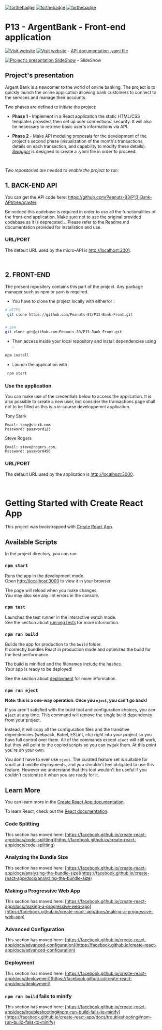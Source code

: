 [![forthebadge](./uses-react.svg)](https://fr.reactjs.org/)
[![forthebadge](./uses-react-router-v6.svg)](https://reactrouter.com/)
[![forthebadge](./made-with-create-react-app.svg)](https://create-react-app.dev/)

# P13 - ArgentBank - Front-end application

[![Visit website](./hp_vignette.png)](./hp.png)
[![Visit website](./swagger_vignette.png)](./swagger.png) - [API documentation .yaml file](./Ranque_Thomas_1_swagger_phase_2_042022.yaml)

[![Project's presentation SlideShow](./pdf.png)](./Slide_P13.pdf) - SlideShow

## Project's presentation

Argent Bank is a newcomer to the world of online banking. The project is to quickly launch the online application allowing bank customers to connect to the services and manage their accounts.

Two phases are defined to initiate the project:
* **Phase 1** - Implement in a React application the static HTML/CSS templates provided, then set up user connections' security. It will also be necessary to retrieve basic user's informations via API.

* **Phase 2** - Make API modeling proposals for the development of the project's second phase (visualization of the month's transactions, details on each transaction, and capability to modify these details). [*Swagger*](https://swagger.io/) is designed to create a .yaml file in order to proceed.

&nbsp;

*Two repositories are needed to enable the project to run:*


## 1. BACK-END API

You can get the API code here: <https://github.com/Peanuts-83/P13-Bank-API/tree/master>

Be noticed this codebase is required in order to use all the functionalities of the front-end application. Make sure not to use the original provided codebase as it is deprecated...
Please refer to the Readme.md documentation provided for installation and use.
### URL/PORT

The default URL used by the micro-API is <http://localhost:3001>.

&nbsp;

## 2. FRONT-END

The present repository contains this part of the project. Any package manager such as npm or yarn is required.

* You have to clone the project locally with either/or :

```bash
# HTTPS
 git clone https://github.com/Peanuts-83/P13-Bank-Front.git


# SSH
git clone git@github.com:Peanuts-83/P13-Bank-Front.git
```

* Then access inside your local repository and install dependencies using :

```bash
npm install
```

* Launch the application with :

```bash
 npm start
 ```

### Use the application

You can make use of the credentials below to access the application.
It is also possible to create a new user, but consider the transactions page shall not to be filled as this is a in-course developpemnt application.

Tony Stark

    Email: tony@stark.com
    Password: password123

Steve Rogers

    Email: steve@rogers.com,
    Password: password456

### URL/PORT

The default URL used by the application is <http://localhost:3000>.

&nbsp;

# Getting Started with Create React App

This project was bootstrapped with [Create React App](https://github.com/facebook/create-react-app).

## Available Scripts

In the project directory, you can run:

### `npm start`

Runs the app in the development mode.\
Open [http://localhost:3000](http://localhost:3000) to view it in your browser.

The page will reload when you make changes.\
You may also see any lint errors in the console.

### `npm test`

Launches the test runner in the interactive watch mode.\
See the section about [running tests](https://facebook.github.io/create-react-app/docs/running-tests) for more information.

### `npm run build`

Builds the app for production to the `build` folder.\
It correctly bundles React in production mode and optimizes the build for the best performance.

The build is minified and the filenames include the hashes.\
Your app is ready to be deployed!

See the section about [deployment](https://facebook.github.io/create-react-app/docs/deployment) for more information.

### `npm run eject`

**Note: this is a one-way operation. Once you `eject`, you can't go back!**

If you aren't satisfied with the build tool and configuration choices, you can `eject` at any time. This command will remove the single build dependency from your project.

Instead, it will copy all the configuration files and the transitive dependencies (webpack, Babel, ESLint, etc) right into your project so you have full control over them. All of the commands except `eject` will still work, but they will point to the copied scripts so you can tweak them. At this point you're on your own.

You don't have to ever use `eject`. The curated feature set is suitable for small and middle deployments, and you shouldn't feel obligated to use this feature. However we understand that this tool wouldn't be useful if you couldn't customize it when you are ready for it.

## Learn More

You can learn more in the [Create React App documentation](https://facebook.github.io/create-react-app/docs/getting-started).

To learn React, check out the [React documentation](https://reactjs.org/).

### Code Splitting

This section has moved here: [https://facebook.github.io/create-react-app/docs/code-splitting](https://facebook.github.io/create-react-app/docs/code-splitting)

### Analyzing the Bundle Size

This section has moved here: [https://facebook.github.io/create-react-app/docs/analyzing-the-bundle-size](https://facebook.github.io/create-react-app/docs/analyzing-the-bundle-size)

### Making a Progressive Web App

This section has moved here: [https://facebook.github.io/create-react-app/docs/making-a-progressive-web-app](https://facebook.github.io/create-react-app/docs/making-a-progressive-web-app)

### Advanced Configuration

This section has moved here: [https://facebook.github.io/create-react-app/docs/advanced-configuration](https://facebook.github.io/create-react-app/docs/advanced-configuration)

### Deployment

This section has moved here: [https://facebook.github.io/create-react-app/docs/deployment](https://facebook.github.io/create-react-app/docs/deployment)

### `npm run build` fails to minify

This section has moved here: [https://facebook.github.io/create-react-app/docs/troubleshooting#npm-run-build-fails-to-minify](https://facebook.github.io/create-react-app/docs/troubleshooting#npm-run-build-fails-to-minify)
